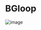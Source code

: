 # BGloop
![image](https://user-images.githubusercontent.com/69046800/186210957-97cda125-567d-4b2c-aa6e-458fad14a739.png)
